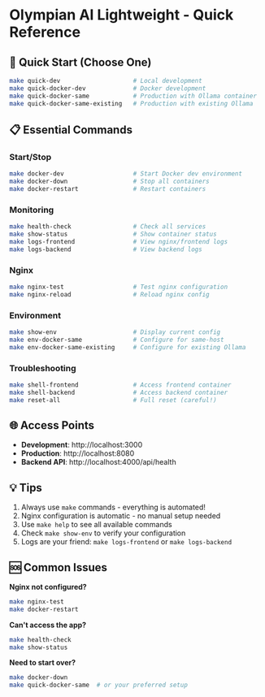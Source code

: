 # Olympian AI Lightweight - Quick Reference

## 🚀 Quick Start (Choose One)

```bash
make quick-dev                    # Local development
make quick-docker-dev             # Docker development  
make quick-docker-same            # Production with Ollama container
make quick-docker-same-existing   # Production with existing Ollama
```

## 📋 Essential Commands

### Start/Stop
```bash
make docker-dev                   # Start Docker dev environment
make docker-down                  # Stop all containers
make docker-restart               # Restart containers
```

### Monitoring
```bash
make health-check                 # Check all services
make show-status                  # Show container status
make logs-frontend                # View nginx/frontend logs
make logs-backend                 # View backend logs
```

### Nginx
```bash
make nginx-test                   # Test nginx configuration
make nginx-reload                 # Reload nginx config
```

### Environment
```bash
make show-env                     # Display current config
make env-docker-same              # Configure for same-host
make env-docker-same-existing     # Configure for existing Ollama
```

### Troubleshooting
```bash
make shell-frontend               # Access frontend container
make shell-backend                # Access backend container
make reset-all                    # Full reset (careful!)
```

## 🌐 Access Points

- **Development**: http://localhost:3000
- **Production**: http://localhost:8080
- **Backend API**: http://localhost:4000/api/health

## 💡 Tips

1. Always use `make` commands - everything is automated!
2. Nginx configuration is automatic - no manual setup needed
3. Use `make help` to see all available commands
4. Check `make show-env` to verify your configuration
5. Logs are your friend: `make logs-frontend` or `make logs-backend`

## 🆘 Common Issues

**Nginx not configured?**
```bash
make nginx-test
make docker-restart
```

**Can't access the app?**
```bash
make health-check
make show-status
```

**Need to start over?**
```bash
make docker-down
make quick-docker-same  # or your preferred setup
```
